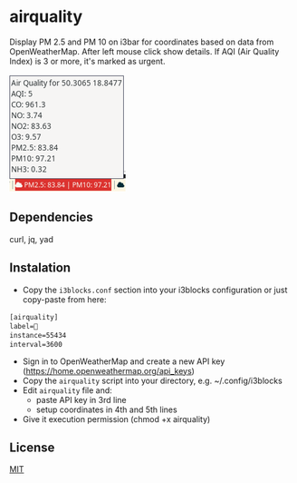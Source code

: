 # airquality

Display PM 2.5 and PM 10 on i3bar for coordinates based on data from OpenWeatherMap. After left mouse click show details. If AQI (Air Quality Index) is 3 or more, it's marked as urgent.

![](airquality.png)

## Dependencies

curl, jq, yad

## Instalation

* Copy the `i3blocks.conf` section into your i3blocks configuration or just copy-paste from here:

```
[airquality]
label=
instance=55434
interval=3600
```

* Sign in to OpenWeatherMap and create a new API key (https://home.openweathermap.org/api_keys)
* Copy the `airquality` script into your directory, e.g. ~/.config/i3blocks
* Edit `airquality` file and:
    * paste API key in 3rd line
    * setup coordinates in 4th and 5th lines
* Give it execution permission (chmod +x airquality)

## License

[MIT](https://choosealicense.com/licenses/mit/)